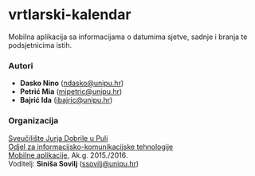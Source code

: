 # vrtlarski-kalendar
Mobilna aplikacija sa informacijama o datumima sjetve, sadnje i branja te podsjetnicima istih.

### Autori
- **Dasko	Nino**	(ndasko@unipu.hr)
- **Petrić	Mia**	(mipetric@unipu.hr)
- **Bajrić	Ida**	(ibajric@unipu.hr)

### Organizacija
[Sveučilište Jurja Dobrile u Puli](http://www.unipu.hr/)   
[Odjel za informacijsko-komunikacijske tehnologije](http://www.unipu.hr/index.php?id=1933)  
[Mobilne aplikacije](http://e-ucenje.oet.unipu.hr/course/view.php?id=409), Ak.g. 2015./2016.  
Voditelj: **Siniša Sovilj** (ssovilj@unipu.hr)
